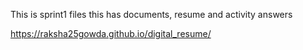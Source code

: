 This is sprint1 files this has documents, resume and activity answers

https://raksha25gowda.github.io/digital_resume/
